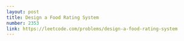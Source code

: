 ```yaml
---
layout: post
title: Design a Food Rating System
number: 2353
link: https://leetcode.com/problems/design-a-food-rating-system
---
```

